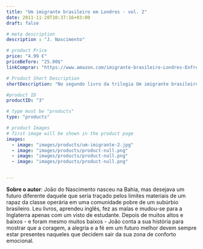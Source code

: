 ```yaml
---
title: "Um imigrante brasileiro em Londres - vol. 2"
date: 2011-11-28T10:37:16+03:00
draft: false

# meta description
description : "J. Nascimento"

# product Price
price: "4.99 €"
priceBefore: "25.00$"
linkComprar: "https://www.amazon.com/imigrante-brasileiro-Londres-Enfrentando-Portuguese-ebook/dp/B083JF4J98/"

# Product Short Description
shortDescription: "No segundo livro da trilogia Um imigrante brasileiro em Londres, João pergunta-se: viver na Inglaterra era um sonho, ou seria apenas um capricho?  Neste livro João conta o que acontece com a sua alegria, a sua inocência e a vontade de vencer os muitos obstáculos que um imigrante enfrenta na cidade mais desejada do mundo. Com muitas dúvidas e algumas certezas, João lutará contra todas as adversidades possíveis e terá a sua fé testada ao limite."

#product ID
productID: "3"

# type must be "products"
type: "products"

# product Images
# first image will be shown in the product page
images:
  - image: "images/products/um-imigrante-2.jpg"
  - image: "images/products/product-null.png"
  - image: "images/products/product-null.png"
  - image: "images/products/product-null.png"


---
```


**Sobre o autor**: João do Nascimento nasceu na Bahia, mas desejava um futuro diferente daquele que seria traçado pelos limites materiais de um rapaz da classe operária em uma comunidade pobre de um subúrbio brasileiro. Leu livros, aprendeu inglês, fez as malas e mudou-se para a Inglaterra apenas com um visto de estudante. Depois de muitos altos e baixos - e foram mesmo muitos baixos - João conta a sua história para mostrar que a coragem, a alegria e a fé em um futuro melhor devem sempre estar presentes naqueles que decidem sair da sua zona de conforto emocional.